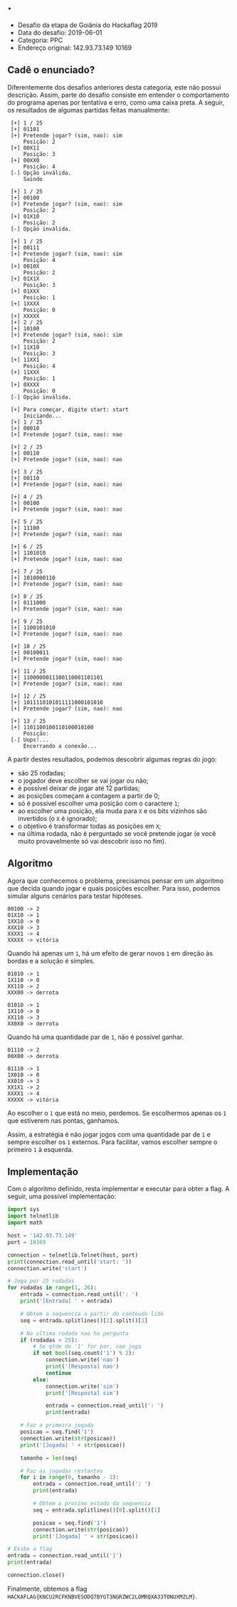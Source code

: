 # .

- Desafio da etapa de Goiânia do Hackaflag 2019
- Data do desafio: 2019-06-01
- Categoria: PPC
- Endereço original: 142.93.73.149 10169

## Cadê o enunciado?

Diferentemente dos desafios anteriores desta categoria, este não possui descrição. Assim, parte do desafio consiste em entender o comportamento do programa apenas por tentativa e erro, como uma caixa preta. A seguir, os resultados de algumas partidas feitas manualmente:

```
 [+] 1 / 25
 [+] 01101
 [+] Pretende jogar? (sim, nao): sim
     Posição: 2
 [+] 00X11
     Posição: 3
 [+] 00XX0
     Posição: 4
 [-] Opção inválida.
     Saindo
```

```
 [+] 1 / 25
 [+] 00100
 [+] Pretende jogar? (sim, nao): sim
     Posição: 2
 [+] 01X10
     Posição: 2
 [-] Opção inválida.
```

```
 [+] 1 / 25
 [+] 00111
 [+] Pretende jogar? (sim, nao): sim
     Posição: 4
 [+] 0010X
     Posição: 2
 [+] 01X1X
     Posição: 3
 [+] 01XXX
     Posição: 1
 [+] 1XXXX
     Posição: 0
 [+] XXXXX
 [+] 2 / 25
 [+] 10100
 [+] Pretende jogar? (sim, nao): sim
     Posição: 2
 [+] 11X10
     Posição: 3
 [+] 11XX1
     Posição: 4
 [+] 11XXX
     Posição: 1
 [+] 0XXXX
     Posição: 0
 [-] Opção inválida.
```

```
 [+] Para começar, digite start: start
     Iniciando...
 [+] 1 / 25
 [+] 00010
 [+] Pretende jogar? (sim, nao): nao

 [+] 2 / 25
 [+] 00110
 [+] Pretende jogar? (sim, nao): nao

 [+] 3 / 25
 [+] 00110
 [+] Pretende jogar? (sim, nao): nao

 [+] 4 / 25
 [+] 00100
 [+] Pretende jogar? (sim, nao): nao

 [+] 5 / 25
 [+] 11100
 [+] Pretende jogar? (sim, nao): nao

 [+] 6 / 25
 [+] 1101010
 [+] Pretende jogar? (sim, nao): nao

 [+] 7 / 25
 [+] 1010000110
 [+] Pretende jogar? (sim, nao): nao

 [+] 8 / 25
 [+] 0111000
 [+] Pretende jogar? (sim, nao): nao

 [+] 9 / 25
 [+] 1100101010
 [+] Pretende jogar? (sim, nao): nao

 [+] 10 / 25
 [+] 00100011
 [+] Pretende jogar? (sim, nao): nao

 [+] 11 / 25
 [+] 1100000011100110001101101
 [+] Pretende jogar? (sim, nao): nao

 [+] 12 / 25
 [+] 1011110101011111000101010
 [+] Pretende jogar? (sim, nao): nao

 [+] 13 / 25
 [+] 1101100100110100010100
     Posição:    
 [-] Uops!...
     Encerrando a conexão...
```

A partir destes resultados, podemos descobrir algumas regras do jogo:

- são 25 rodadas;
- o jogador deve escolher se vai jogar ou não;
- é possível deixar de jogar até 12 partidas;
- as posições começam a contagem a partir de 0;
- só é possível escolher uma posição com o caractere `1`;
- ao escolher uma posição, ela muda para `X` e os bits vizinhos são invertidos (o `X` é ignorado);
- o objetivo é transformar todas as posições em `X`;
- na última rodada, não é perguntado se você pretende jogar (e você muito provavelmente só vai descobrir isso no fim).

## Algoritmo

Agora que conhecemos o problema, precisamos pensar em um algoritmo que decida quando jogar e quais posições escolher. Para isso, podemos simular alguns cenários para testar hipóteses.

```
00100 -> 2
01X10 -> 1
1XX10 -> 0
XXX10 -> 3
XXXX1 -> 4
XXXXX -> vitória
```

Quando há apenas um `1`, há um efeito de gerar novos `1` em direção às bordas e a solução é simples.

```
01010 -> 1
1X110 -> 0
XX110 -> 2
XXX00 -> derrota
```

```
01010 -> 1
1X110 -> 0
XX110 -> 3
XX0X0 -> derrota
```

Quando há uma quantidade par de `1`, não é possível ganhar.

```
01110 -> 2
00X00 -> derrota
```

```
01110 -> 1
1X010 -> 0
XX010 -> 3
XX1X1 -> 2
XXXX1 -> 4
XXXXX -> vitória
```

Ao escolher o `1` que está no meio, perdemos. Se escolhermos apenas os `1` que estiverem nas pontas, ganhamos.

Assim, a estratégia é não jogar jogos com uma quantidade par de `1` e sempre escolher os `1` externos. Para facilitar, vamos escolher sempre o primeiro `1` à esquerda.

## Implementação

Com o algoritmo definido, resta implementar e executar para obter a flag. A seguir, uma possível implementação:

```python
import sys
import telnetlib
import math

host = '142.93.73.149'
port = 10169

connection = telnetlib.Telnet(host, port)
print(connection.read_until('start: '))
connection.write('start')

# Joga por 25 rodadas
for rodadas in range(1, 26):
	entrada = connection.read_until(': ')
	print('[Entrada] ' + entrada)

	# Obtem a sequencia a partir do conteudo lido
	seq = entrada.splitlines()[2].split()[1]

	# Na ultima rodada nao ha pergunta
	if (rodadas < 25):
		# Se qtde de '1' for par, nao joga
		if not bool(seq.count('1') % 2):
			connection.write('nao')
			print('[Resposta] nao')
			continue	
		else:
			connection.write('sim')
			print('[Resposta] sim')

			entrada = connection.read_until(': ')
			print(entrada)

	# Faz a primeira jogada
	posicao = seq.find('1')
	connection.write(str(posicao))
	print('[Jogada] ' + str(posicao))

	tamanho = len(seq)

	# Faz as jogadas restantes
	for i in range(0, tamanho - 1):
		entrada = connection.read_until(': ')
		print(entrada)

		# Obtem o proximo estado da sequencia
		seq = entrada.splitlines()[0].split()[1]

		posicao = seq.find('1')
		connection.write(str(posicao))
		print('[Jogada] ' + str(posicao))

# Exibe a flag
entrada = connection.read_until('}')
print(entrada)

connection.close()
```

Finalmente, obtemos a flag `HACKAFLAG{KNCU2RCFKNBVESODQ7BYGT3NGRZWC2LOMRQXA33TONUXMZLM}`.
